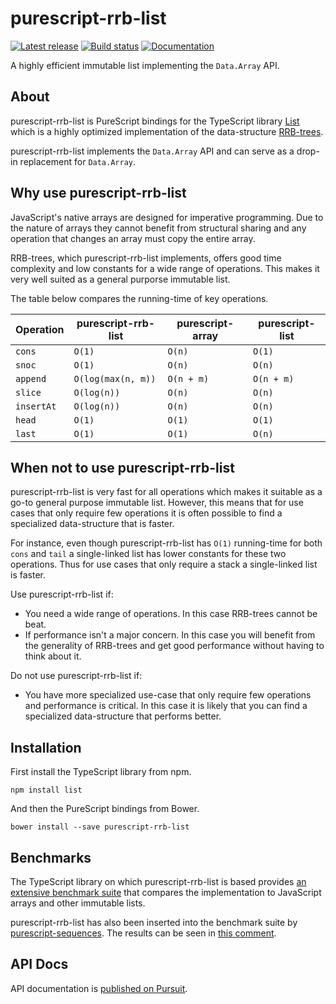 # purescript-rrb-list

[![Latest release](http://img.shields.io/github/release/funkia/purescript-rrb-list.svg)](https://github.com/funkia/purescript-rrb-list/releases)
[![Build status](https://travis-ci.org/funkia/purescript-rrb-list.svg?branch=master)](https://travis-ci.org/funkia/purescript-rrb-list)
[![Documentation](https://img.shields.io/badge/documentation-pursuit-45516b.svg)](http://pursuit.purescript.org/packages/purescript-rrb-list)

A highly efficient immutable list implementing the `Data.Array` API.

## About

purescript-rrb-list is PureScript bindings for the TypeScript library
[List](https://github.com/funkia/list) which is a highly optimized
implementation of the data-structure
[RRB-trees](https://infoscience.epfl.ch/record/169879/files/RMTrees.pdf).

purescript-rrb-list implements the `Data.Array` API and can serve as a
drop-in replacement for `Data.Array`.

## Why use purescript-rrb-list

JavaScript's native arrays are designed for imperative programming.
Due to the nature of arrays they cannot benefit from structural
sharing and any operation that changes an array must copy the entire
array.

RRB-trees, which purescript-rrb-list implements, offers good time
complexity and low constants for a wide range of operations. This
makes it very well suited as a general purporse immutable list.

The table below compares the running-time of key operations.

| Operation  | purescript-rrb-list | purescript-array | purescript-list |
| ---------- | ------------------- | ---------------- | --------------- |
| `cons`     | `O(1)`              | `O(n)`           | `O(1)`          |
| `snoc`     | `O(1)`              | `O(n)`           | `O(n)`          |
| `append`   | `O(log(max(n, m))`  | `O(n + m)`       | `O(n + m)`      |
| `slice`    | `O(log(n))`         | `O(n)`           | `O(n)`          |
| `insertAt` | `O(log(n))`         | `O(n)`           | `O(n)`          |
| `head`     | `O(1)`              | `O(1)`           | `O(1)`          |
| `last`     | `O(1)`              | `O(1)`           | `O(n)`          |

## When not to use purescript-rrb-list

purescript-rrb-list is very fast for all operations which makes it
suitable as a go-to general purpose immutable list. However, this
means that for use cases that only require few operations it is often
possible to find a specialized data-structure that is faster.

For instance, even though purescript-rrb-list has `O(1)` running-time
for both `cons` and `tail` a single-linked list has lower constants
for these two operations. Thus for use cases that only require a stack
a single-linked list is faster.

Use purescript-rrb-list if:

* You need a wide range of operations. In this case RRB-trees cannot be beat.
* If performance isn't a major concern. In this case you will benefit
  from the generality of RRB-trees and get good performance without
  having to think about it.

Do not use purescript-rrb-list if:

* You have more specialized use-case that only require few operations
  and performance is critical. In this case it is likely that you can
  find a specialized data-structure that performs better.

## Installation

First install the TypeScript library from npm.

```
npm install list
```

And then the PureScript bindings from Bower.

```
bower install --save purescript-rrb-list
```

## Benchmarks

The TypeScript library on which purescript-rrb-list is based provides
[an extensive benchmark
suite](https://funkia.github.io/list/benchmarks/) that compares the
implementation to JavaScript arrays and other immutable lists.

purescript-rrb-list has also been inserted into the benchmark suite by
[purescript-sequences](https://github.com/hdgarrood/purescript-sequences/issues/31#issue-308669682).
The results can be seen in [this
comment](https://github.com/hdgarrood/purescript-sequences/issues/31#issue-308669682).

## API Docs

API documentation is [published on
Pursuit](http://pursuit.purescript.org/packages/purescript-rrb-list).